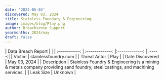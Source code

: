 ```yaml
---
date: '2024-05-03'
discovered: May 03, 2024
title: Stainless Foundary & Engineering
image: images/blog/Play.png
author: Breachsense Support
yearmonths: 2024/may
draft: false
---
```


| Data Breach Report           |              | 
| :-----------: | :-------------:     |:-------------:    | :-----:|
| Victim      | stainlessfoundry.com      | 
| Threat Actor      | Play      | 
| Date Discovered      | May 03, 2024      | 
| Description      | Stainless Foundry & Engineering is a mining & metals company providing sand foundry, steel castings, and machining services.      | 
| Leak Size      | Unknown      | 

